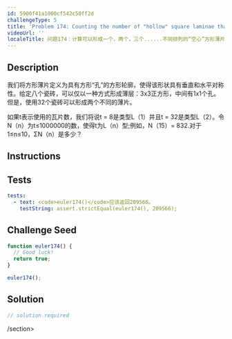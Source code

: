 ```yaml
---
id: 5900f41a1000cf542c50ff2d
challengeType: 5
title: 'Problem 174: Counting the number of "hollow" square laminae that can form one, two, three, ... distinct arrangements'
videoUrl: ''
localeTitle: 问题174：计算可以形成一个，两个，三个......不同排列的“空心”方形薄片的数量
---
```


## Description
<section id="description">我们将方形薄片定义为具有方形“孔”的方形轮廓，使得该形状具有垂直和水平对称性。给定八个瓷砖，可以仅以一种方式形成薄层：3x3正方形，中间有1x1个孔。但是，使用32个瓷砖可以形成两个不同的薄片。 <p>如果t表示使用的瓦片数，我们将说t = 8是类型L（1）并且t = 32是类型L（2）。令N（n）为t≤1000000的数，使得t为L（n）型;例如，N（15）= 832.对于1≤n≤10，ΣN（n）是多少？ </p></section>

## Instructions
<section id="instructions">
</section>

## Tests
<section id='tests'>

```yml
tests:
  - text: <code>euler174()</code>应该返回209566。
    testString: assert.strictEqual(euler174(), 209566);

```

</section>

## Challenge Seed
<section id='challengeSeed'>

<div id='js-seed'>

```js
function euler174() {
  // Good luck!
  return true;
}

euler174();

```

</div>



</section>

## Solution
<section id='solution'>

```js
// solution required
```

/section>
